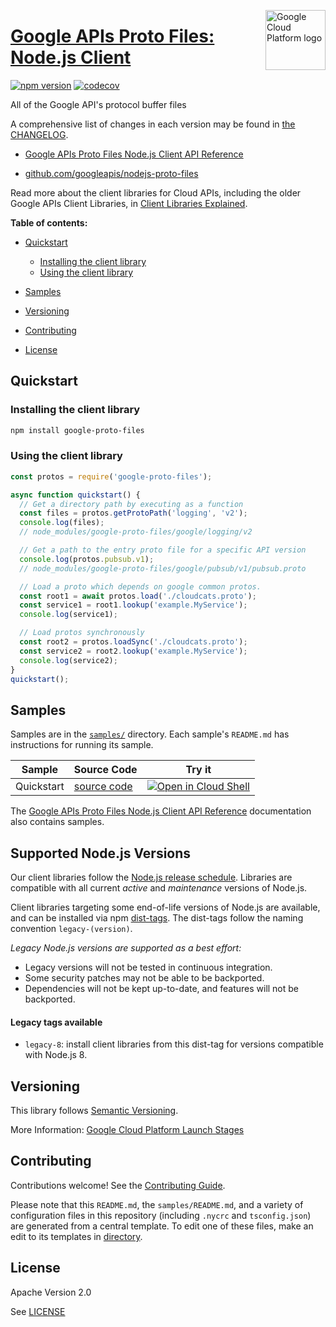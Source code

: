 [//]: # "This README.md file is auto-generated, all changes to this file will be lost."
[//]: # "To regenerate it, use `python -m synthtool`."
<img src="https://avatars2.githubusercontent.com/u/2810941?v=3&s=96" alt="Google Cloud Platform logo" title="Google Cloud Platform" align="right" height="96" width="96"/>

# [Google APIs Proto Files: Node.js Client](https://github.com/googleapis/nodejs-proto-files)


[![npm version](https://img.shields.io/npm/v/google-proto-files.svg)](https://www.npmjs.org/package/google-proto-files)
[![codecov](https://img.shields.io/codecov/c/github/googleapis/nodejs-proto-files/main.svg?style=flat)](https://codecov.io/gh/googleapis/nodejs-proto-files)




All of the Google API's protocol buffer files


A comprehensive list of changes in each version may be found in
[the CHANGELOG](https://github.com/googleapis/nodejs-proto-files/blob/main/CHANGELOG.md).

* [Google APIs Proto Files Node.js Client API Reference][client-docs]

* [github.com/googleapis/nodejs-proto-files](https://github.com/googleapis/nodejs-proto-files)

Read more about the client libraries for Cloud APIs, including the older
Google APIs Client Libraries, in [Client Libraries Explained][explained].

[explained]: https://cloud.google.com/apis/docs/client-libraries-explained

**Table of contents:**


* [Quickstart](#quickstart)

  * [Installing the client library](#installing-the-client-library)
  * [Using the client library](#using-the-client-library)
* [Samples](#samples)
* [Versioning](#versioning)
* [Contributing](#contributing)
* [License](#license)

## Quickstart

### Installing the client library

```bash
npm install google-proto-files
```


### Using the client library

```javascript
const protos = require('google-proto-files');

async function quickstart() {
  // Get a directory path by executing as a function
  const files = protos.getProtoPath('logging', 'v2');
  console.log(files);
  // node_modules/google-proto-files/google/logging/v2

  // Get a path to the entry proto file for a specific API version
  console.log(protos.pubsub.v1);
  // node_modules/google-proto-files/google/pubsub/v1/pubsub.proto

  // Load a proto which depends on google common protos.
  const root1 = await protos.load('./cloudcats.proto');
  const service1 = root1.lookup('example.MyService');
  console.log(service1);

  // Load protos synchronously
  const root2 = protos.loadSync('./cloudcats.proto');
  const service2 = root2.lookup('example.MyService');
  console.log(service2);
}
quickstart();

```



## Samples

Samples are in the [`samples/`](https://github.com/googleapis/nodejs-proto-files/tree/main/samples) directory. Each sample's `README.md` has instructions for running its sample.

| Sample                      | Source Code                       | Try it |
| --------------------------- | --------------------------------- | ------ |
| Quickstart | [source code](https://github.com/googleapis/nodejs-proto-files/blob/main/samples/quickstart.js) | [![Open in Cloud Shell][shell_img]](https://console.cloud.google.com/cloudshell/open?git_repo=https://github.com/googleapis/nodejs-proto-files&page=editor&open_in_editor=samples/quickstart.js,samples/README.md) |



The [Google APIs Proto Files Node.js Client API Reference][client-docs] documentation
also contains samples.

## Supported Node.js Versions

Our client libraries follow the [Node.js release schedule](https://nodejs.org/en/about/releases/).
Libraries are compatible with all current _active_ and _maintenance_ versions of
Node.js.

Client libraries targeting some end-of-life versions of Node.js are available, and
can be installed via npm [dist-tags](https://docs.npmjs.com/cli/dist-tag).
The dist-tags follow the naming convention `legacy-(version)`.

_Legacy Node.js versions are supported as a best effort:_

* Legacy versions will not be tested in continuous integration.
* Some security patches may not be able to be backported.
* Dependencies will not be kept up-to-date, and features will not be backported.

#### Legacy tags available

* `legacy-8`: install client libraries from this dist-tag for versions
  compatible with Node.js 8.

## Versioning

This library follows [Semantic Versioning](http://semver.org/).








More Information: [Google Cloud Platform Launch Stages][launch_stages]

[launch_stages]: https://cloud.google.com/terms/launch-stages

## Contributing

Contributions welcome! See the [Contributing Guide](https://github.com/googleapis/nodejs-proto-files/blob/main/CONTRIBUTING.md).

Please note that this `README.md`, the `samples/README.md`,
and a variety of configuration files in this repository (including `.nycrc` and `tsconfig.json`)
are generated from a central template. To edit one of these files, make an edit
to its templates in
[directory](https://github.com/googleapis/synthtool).

## License

Apache Version 2.0

See [LICENSE](https://github.com/googleapis/nodejs-proto-files/blob/main/LICENSE)

[client-docs]: https://cloud.google.com/nodejs/docs/reference/google-proto-files/latest

[shell_img]: https://gstatic.com/cloudssh/images/open-btn.png
[projects]: https://console.cloud.google.com/project
[billing]: https://support.google.com/cloud/answer/6293499#enable-billing

[auth]: https://cloud.google.com/docs/authentication/getting-started

